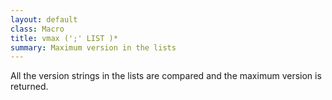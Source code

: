```yaml
---
layout: default
class: Macro
title: vmax (';' LIST )*
summary: Maximum version in the lists
---
```


All the version strings in the lists are compared and the maximum version is returned.
